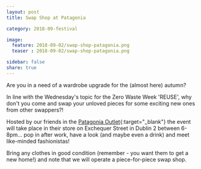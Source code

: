 ```yaml
---
layout: post
title: Swap Shop at Patagonia

category: 2018-09-festival

image:
  feature: 2018-09-02/swap-shop-patagonia.png
  teaser : 2018-09-02/swap-shop-patagonia.png

sidebar: false
share: true
---
```

Are you in a need of a wardrobe upgrade for the (almost here) autumn? 

In line with the Wednesday's topic for the Zero Waste Week 'REUSE', why don't you come and swap your unloved pieces for some exciting new ones from other swappers?! 

Hosted by our friends in the [Patagonia Outlet](http://eu.patagonia.com/ie/en/home/){:target="_blank"} the event will take place in their store on Exchequer Street in Dublin 2 between 6-8pm... pop in after work, have a look (and maybe even a drink) and meet like-minded fashionistas!

Bring any clothes in good condition (remember - you want them to get a new home!) and note that we will operate a piece-for-piece swap shop.






